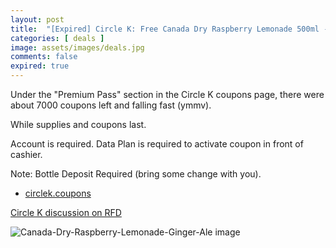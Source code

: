 ```yaml
---
layout: post
title:  "[Expired] Circle K: Free Canada Dry Raspberry Lemonade 500ml - while supplies last"
categories: [ deals ]
image: assets/images/deals.jpg
comments: false
expired: true
---
```


Under the "Premium Pass" section in the Circle K coupons page, there were about 7000 coupons left and falling fast (ymmv).  

While supplies and coupons last.

Account is required.  Data Plan is required to activate coupon in front of cashier.

Note: Bottle Deposit Required (bring some change with you).

- [circlek.coupons](https://circlek.coupons/)


[Circle K discussion on RFD](https://forums.redflagdeals.com/circle-k-free-canada-dry-raspberry-lemonade-500ml-web-coupon-mobile-data-reqd-redeem-store-while-supplies-last-2694437/#p39077755)

![Canada-Dry-Raspberry-Lemonade-Ginger-Ale image](https://i.postimg.cc/1RN6dNn9/Canada-Dry-Raspberry-Lemonade-Ginger-Ale-500-m-L-Bottle-Sprtiz-Eng1.png)